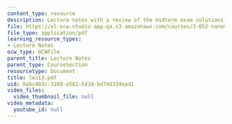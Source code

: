 ```yaml
---
content_type: resource
description: Lecture notes with a review of the midterm exam solutions.
file: https://ol-ocw-studio-app-qa.s3.amazonaws.com/courses/3-052-nanomechanics-of-materials-and-biomaterials-spring-2007/0abc483c3109a5815d3dbd74d334ead1_lec13.pdf
file_type: application/pdf
learning_resource_types:
- Lecture Notes
ocw_type: OCWFile
parent_title: Lecture Notes
parent_type: CourseSection
resourcetype: Document
title: lec13.pdf
uid: 0abc483c-3109-a581-5d3d-bd74d334ead1
video_files:
  video_thumbnail_file: null
video_metadata:
  youtube_id: null
---
```

